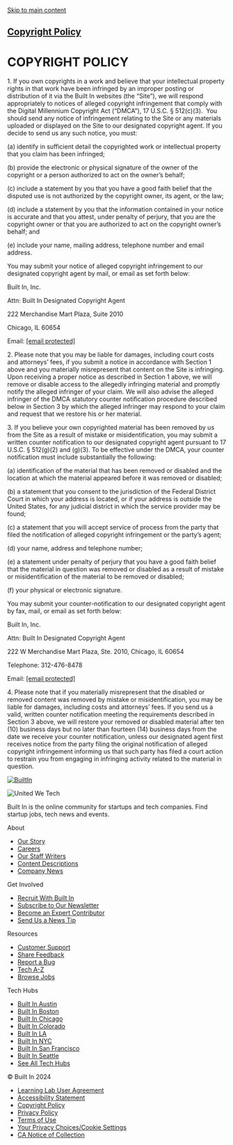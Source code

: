 [Skip to main content](#main-content)

[Copyright Policy](https://builtin.com/copyright-policy)
--------------------------------------------------------

COPYRIGHT POLICY
================

1\. If you own copyrights in a work and believe that your intellectual property rights in that work have been infringed by an improper posting or distribution of it via the Built In websites (the “Site”), we will respond appropriately to notices of alleged copyright infringement that comply with the Digital Millennium Copyright Act (“DMCA”), 17 U.S.C. § 512(c)(3).  You should send any notice of infringement relating to the Site or any materials uploaded or displayed on the Site to our designated copyright agent. If you decide to send us any such notice, you must:

(a) identify in sufficient detail the copyrighted work or intellectual property that you claim has been infringed;

(b) provide the electronic or physical signature of the owner of the copyright or a person authorized to act on the owner’s behalf;

(c) include a statement by you that you have a good faith belief that the disputed use is not authorized by the copyright owner, its agent, or the law;

(d) include a statement by you that the information contained in your notice is accurate and that you attest, under penalty of perjury, that you are the copyright owner or that you are authorized to act on the copyright owner’s behalf; and

(e) include your name, mailing address, telephone number and email address.

You may submit your notice of alleged copyright infringement to our designated copyright agent by mail, or email as set forth below:

Built In, Inc.

Attn: Built In Designated Copyright Agent

222 Merchandise Mart Plaza, Suite 2010

Chicago, IL 60654 

Email: [\[email protected\]](https://builtin.com/cdn-cgi/l/email-protection)

2\. Please note that you may be liable for damages, including court costs and attorneys’ fees, if you submit a notice in accordance with Section 1 above and you materially misrepresent that content on the Site is infringing. Upon receiving a proper notice as described in Section 1 above, we will remove or disable access to the allegedly infringing material and promptly notify the alleged infringer of your claim. We will also advise the alleged infringer of the DMCA statutory counter notification procedure described below in Section 3 by which the alleged infringer may respond to your claim and request that we restore his or her material.

3\. If you believe your own copyrighted material has been removed by us from the Site as a result of mistake or misidentification, you may submit a written counter notification to our designated copyright agent pursuant to 17 U.S.C. § 512(g)(2) and (g)(3). To be effective under the DMCA, your counter notification must include substantially the following:

(a) identification of the material that has been removed or disabled and the location at which the material appeared before it was removed or disabled;

(b) a statement that you consent to the jurisdiction of the Federal District Court in which your address is located, or if your address is outside the United States, for any judicial district in which the service provider may be found;

(c) a statement that you will accept service of process from the party that filed the notification of alleged copyright infringement or the party’s agent;

(d) your name, address and telephone number;

(e) a statement under penalty of perjury that you have a good faith belief that the material in question was removed or disabled as a result of mistake or misidentification of the material to be removed or disabled;

(f) your physical or electronic signature.

You may submit your counter-notification to our designated copyright agent by fax, mail, or email as set forth below:

Built In, Inc.

Attn: Built In Designated Copyright Agent

222 W Merchandise Mart Plaza, Ste. 2010, Chicago, IL 60654

Telephone: 312-476-8478

Email: [\[email protected\]](https://builtin.com/cdn-cgi/l/email-protection)

4\. Please note that if you materially misrepresent that the disabled or removed content was removed by mistake or misidentification, you may be liable for damages, including costs and attorneys’ fees. If you send us a valid, written counter notification meeting the requirements described in Section 3 above, we will restore your removed or disabled material after ten (10) business days but no later than fourteen (14) business days from the date we receive your counter notification, unless our designated agent first receives notice from the party filing the original notification of alleged copyright infringement informing us that such party has filed a court action to restrain you from engaging in infringing activity related to the material in question.

[![BuiltIn](https://cdn.builtin.com/profiles/builtin/themes/bix/assets/builtin-logo.svg)](https://builtin.com/home)

![United We Tech](https://cdn.builtin.com/profiles/builtin/themes/bix/assets/icons/icons/united-we-tech.svg)

Built In is the online community for startups and tech companies. Find startup jobs, tech news and events.

[](https://facebook.com/builtinhq)[](https://twitter.com/builtin)[](https://www.instagram.com/builtin)[](https://www.linkedin.com/company/3763094)

About

* [Our Story](https://builtin.com/our-story)
* [Careers](https://employers.builtin.com/careers/)
* [Our Staff Writers](https://builtin.com/our-staff)
* [Content Descriptions](https://builtin.com/content-descriptions)
* [Company News](https://employers.builtin.com/newsroom/)

Get Involved

* [Recruit With Built In](https://employers.builtin.com/membership?utm_medium=BIReferral&utm_source=foremployers)
* [Subscribe to Our Newsletter](https://builtin.com/newsletter)
* [Become an Expert Contributor](https://builtin.com/expert-contributors)
* [Send Us a News Tip](https://builtin.com/send-us-tip)

Resources

* [Customer Support](https://knowledgebase.builtin.com/s/)
* [Share Feedback](https://form.jotform.com/223044927257054)
* [Report a Bug](https://knowledgebase.builtin.com/s/contactsupport)
* [Tech A-Z](https://builtin.com/tech-dictionary)
* [Browse Jobs](https://builtin.com/browse-jobs)

Tech Hubs

* [Built In Austin](https://www.builtinaustin.com/)
* [Built In Boston](https://www.builtinboston.com/)
* [Built In Chicago](https://www.builtinchicago.org/)
* [Built In Colorado](https://www.builtincolorado.com/)
* [Built In LA](https://www.builtinla.com/)
* [Built In NYC](https://www.builtinnyc.com/)
* [Built In San Francisco](https://www.builtinsf.com/)
* [Built In Seattle](https://www.builtinseattle.com/)
* [See All Tech Hubs](https://builtin.com/tech-hubs)

© Built In 2024

* [Learning Lab User Agreement](https://builtin.com/learning-lab-user-agreement)
* [Accessibility Statement](https://builtin.com/accessibility-statement)
* [Copyright Policy](https://builtin.com/copyright-policy)
* [Privacy Policy](https://builtin.com/privacy-policy)
* [Terms of Use](https://builtin.com/community-terms-of-use)
* [Your Privacy Choices/Cookie Settings](https://builtin.com/california-do-not-sell-my-information)
* [CA Notice of Collection](https://builtin.com/ca-notice-collection)